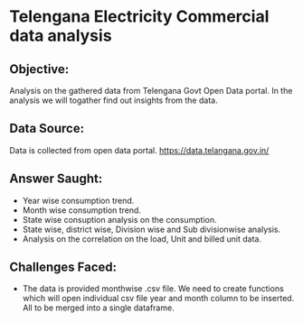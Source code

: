 # Telengana Electricity Commercial data analysis
## Objective:
Analysis on the gathered data from Telengana Govt Open Data portal. In the analysis we will togather find out insights from the data.

## Data Source:
Data is collected from open data portal. https://data.telangana.gov.in/

## Answer Saught:
- Year wise consumption trend.
- Month wise consumption trend.
- State wise consuption analysis on the consumption.
- State wise, district wise, Division wise and Sub divisionwise analysis.
- Analysis on the correlation on the load, Unit and billed unit data.

## Challenges Faced:
- The data is provided monthwise .csv file. We need to create functions which will open individual csv file year and month column to be inserted. All to be merged into a single dataframe.
